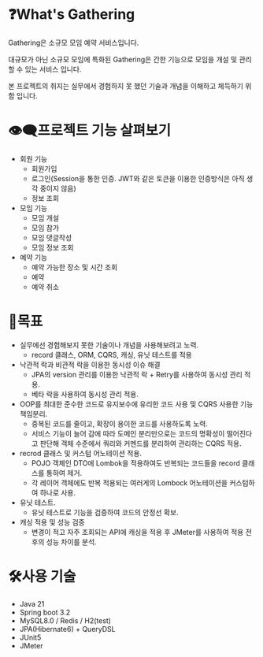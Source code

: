 # ❓What's Gathering
Gathering은 소규모 모임 예약 서비스입니다.

대규모가 아닌 소규모 모임에 특화된 Gathering은 간한 기능으로 모임을 개설 및 관리할 수 있는 서비스 입니다.

본 프로젝트의 취지는 실무에서 경험하지 못 했던 기술과 개념을 이해하고 체득하기 위함 입니다.

# 👁️‍🗨️프로젝트 기능 살펴보기
- 회원 기능
  - 회원가입
  - 로그인(Session을 통한 인증. JWT와 같은 토큰을 이용한 인증방식은 아직 생각 중이지 않음)
  - 정보 조회
- 모임 기능
  - 모임 개설
  - 모임 참가
  - 모임 댓글작성
  - 모임 정보 조회
- 예약 기능
  - 예약 가능한 장소 및 시간 조회
  - 예약
  - 예약 취소

# 🎯목표
- 실무에선 경험해보지 못한 기술이나 개념을 사용해보려고 노력.
  - record 클래스, ORM, CQRS, 캐싱, 유닛 테스트를 적용
- 낙관적 락과 비관적 락을 이용한 동시성 이슈 해결
  - JPA의 version 관리를 이용한 낙관적 락 + Retry를 사용하여 동시성 관리 적용.
  - 베타 락을 사용하여 동시성 관리 적용.
- OOP를 최대한 준수한 코드로 유지보수에 유리한 코드 사용 및 CQRS 사용한 기능 책임분리.
  - 중복된 코드를 줄이고, 확장이 용이한 코드를 사용하도록 노력.
  - 서비스 기능이 늘어 감에 따라 도메인 분리만으로는 코드의 명확성이 떨어진다고 판단해 객체 수준에서 쿼리와 커멘드를 분리하여 관리하는 CQRS 적용.
- recrod 클래스 및 커스텀 어노테이션 적용.
  - POJO 객체인 DTO에 Lombok을 적용하여도 반복되는 코드들을 record 클래스를 통하여 제거.
  - 각 레이어 객체에도 반복 적용되는 여러게의 Lombock 어노테이션을 커스텀하여 하나로 사용.
- 유닛 테스트.
  - 유닛 테스트로 기능을 검증하여 코드의 안정선 확보.
- 캐싱 적용 및 성능 검증
  - 변경이 적고 자주 조회되는 API에 캐싱을 적용 후 JMeter를 사용하여 적용 전후의 성능 차이를 분석.

 # 🛠️사용 기술
 - Java 21
 - Spring boot 3.2
 - MySQL8.0 / Redis / H2(test)
 - JPA(Hibernate6) + QueryDSL
 - JUnit5
 - JMeter
